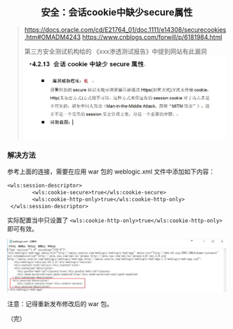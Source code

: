 ## <center>安全：会话cookie中缺少secure属性</center>

> <https://docs.oracle.com/cd/E21764_01/doc.1111/e14308/securecookies.htm#OMADM4243>
> <https://www.cnblogs.com/forwill/p/6181984.html>
> 
> 第三方安全测试机构给的 《xxx渗透测试报告》中提到网站有此漏洞 
> ![](images/Report_secure.jpg)

### 解决方法

参考上面的连接，需要在应用 war 包的 weblogic.xml 文件中添加如下内容：
```
<wls:session-descriptor>
        <wls:cookie-secure>true</wls:cookie-secure>
        <wls:cookie-http-only>true</wls:cookie-http-only>
 </wls:session-descriptor>
```

实际配置当中只设置了 `<wls:cookie-http-only>true</wls:cookie-http-only>` 即可有效。

![](images/weblogic_xml.jpg)


注意：记得重新发布修改后的 war 包。

（完）